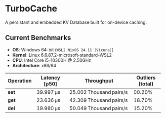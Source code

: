 # TurboCache

A persistant and embedded KV Database built for on-device caching.

## Current Benchmarks

* **OS**: Windows 64-bit (`WSL2 NixOS 24.11 (Vicuna)`)
* **Kernel**: Linux 6.6.87.2-microsoft-standard-WSL2
* **CPU**: Intel Core i5-10300H @ 2.50GHz
* **Architecture**: x86/64

| Operation      | Latency \[p50]          | Throughput                     | Outliers (total)            |
| -------------- | ----------------------- | ------------------------------ | --------------------------- |
| **set**        | 39.997 µs               | 25.002 Thousand pairs/s        | 00.20%                      |
| **get**        | 23.636 µs               | 42.309 Thousand pairs/s        | 18.70%                      |
| **del**        | 19.980 µs               | 50.049 Thousand pairs/s        | 15.20%                      |

